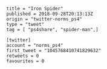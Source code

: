 ```
title = "Iron Spider"
published = 2018-09-28T20:13:13Z
origin = "twitter-norms_ps4"
type = "tweet"
tag = [ "ps4share", "spider-man",]

[twitter]
account = "norms_ps4"
first_tweet = "1045768410741829632"
retweets = 0
favourites = 0
```

<p class='image'><img src='https://mnf.m17s.net/2018/09/28/DoNQ01OWsAAWE1O.jpg' alt=''></p>

